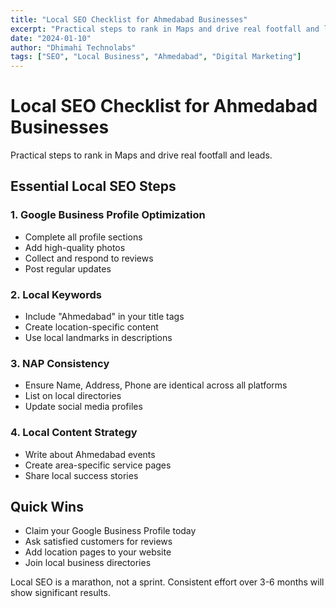 ```yaml
---
title: "Local SEO Checklist for Ahmedabad Businesses"
excerpt: "Practical steps to rank in Maps and drive real footfall and leads."
date: "2024-01-10"
author: "Dhimahi Technolabs"
tags: ["SEO", "Local Business", "Ahmedabad", "Digital Marketing"]
---
```


# Local SEO Checklist for Ahmedabad Businesses

Practical steps to rank in Maps and drive real footfall and leads.

## Essential Local SEO Steps

### 1. Google Business Profile Optimization
- Complete all profile sections
- Add high-quality photos
- Collect and respond to reviews
- Post regular updates

### 2. Local Keywords
- Include "Ahmedabad" in your title tags
- Create location-specific content
- Use local landmarks in descriptions

### 3. NAP Consistency
- Ensure Name, Address, Phone are identical across all platforms
- List on local directories
- Update social media profiles

### 4. Local Content Strategy
- Write about Ahmedabad events
- Create area-specific service pages
- Share local success stories

## Quick Wins

- Claim your Google Business Profile today
- Ask satisfied customers for reviews
- Add location pages to your website
- Join local business directories

Local SEO is a marathon, not a sprint. Consistent effort over 3-6 months will show significant results.